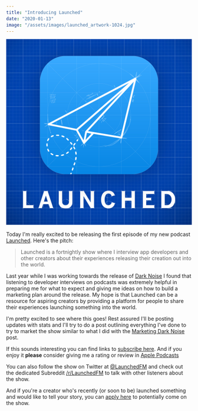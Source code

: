 ```yaml
---
title: "Introducing Launched"
date: "2020-01-13"
image: "/assets/images/launched_artwork-1024.jpg"
---
```


![Launched Thumbnail](/assets/posts/2020/01/13/launched_artwork-1024.jpg)

Today I'm really excited to be releasing the first episode of my new podcast [Launched](https://launchedfm.com).  Here's the pitch: 

> Launched is a fortnightly show where I interview app developers and other creators about their experiences releasing their creation out into the world.

Last year while I was working towards the release of [Dark Noise](/posts/2019/8/27/dark-noise) I found that listening to developer interviews on podcasts was extremely helpful in preparing me for what to expect and giving me ideas on how to build a marketing plan around the release.  My hope is that Launched can be a resource for aspiring creators by providing a platform for people to share their experiences launching something into the world.

I'm pretty excited to see where this goes! Rest assured I'll be posting updates with stats and I'll try to do a post outlining everything I've done to try to market the show similar to what I did with the [Marketing Dark Noise](/posts/2019/9/27/marketing-dark-noise) post.

If this sounds interesting you can find links to [subscribe here](https://launchedfm.com/subscribe). And if you enjoy it **please** consider giving me a rating or review in [Apple Podcasts](https://podcasts.apple.com/us/podcast/launched/id1491582246)

You can also follow the show on Twitter at [@LaunchedFM](https://twitter.com/launchedfm) and check out the dedicated Subreddit [/r/LaunchedFM](https://www.reddit.com/r/LaunchedFM/) to talk with other listeners about the show.

And if you're a creator who's recently (or soon to be) launched something and would like to tell your story, you can [apply here](https://docs.google.com/forms/d/e/1FAIpQLSfxduoOnjnF_qE6PpnEGdKewWHvB3YDl0gv3WAxAJ4HDVq8Bg/viewform) to potentially come on the show.